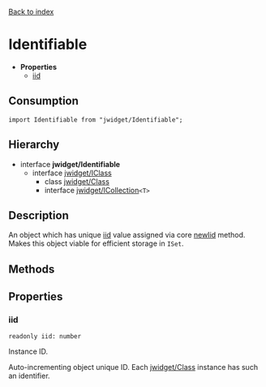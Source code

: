 [Back to index](../README.md)

# Identifiable

* **Properties**
	* [iid](#iid)

## Consumption

	import Identifiable from "jwidget/Identifiable";

## Hierarchy

* interface **jwidget/Identifiable**
	* interface [jwidget/IClass](IClass.md)
		* class [jwidget/Class](Class.md)
		* interface [jwidget/ICollection](ICollection.md)`<T>`

## Description

An object which has unique [iid](#iid) value assigned via core [newIid](index.md#newiid) method.
Makes this object viable for efficient storage in `ISet`.

## Methods

## Properties

### iid

	readonly iid: number

Instance ID.

Auto-incrementing object unique ID. Each [jwidget/Class](Class.md) instance has such an identifier.
